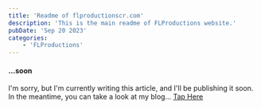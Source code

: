```yaml
---
title: 'Readme of flproductionscr.com'
description: 'This is the main readme of FLProductions website.'
pubDate: 'Sep 20 2023'
categories:
    - 'FLProductions'
---
```


#### ...soon

I'm sorry, but I'm currently writing this article, and I'll be publishing it soon. In the meantime, you can take a look at my blog... [Tap Here](/blog/)
